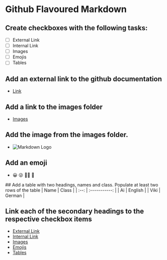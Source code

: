 # Github Flavoured Markdown
## Create checkboxes with the following tasks:
* [ ]  External Link
* [ ]  Internal Link
* [ ]  Images
* [ ]  Emojis
* [ ]  Tables

<a name="ExternalLink"> </a>
## Add an external link to the github documentation 

- [Link](https://help.github.com/en)

<a name="InternalLink"> </a>
## Add a link to the images folder

- [Images](https://github.com/FBW-23-E10/013-bdl-github-flavoured-markdown-AiTrinh303/tree/main/images)

<a name="Images"> </a>
## Add the image from the images folder.
- ![Markdown Logo](https://github.com/FBW-23-E10/013-bdl-github-flavoured-markdown-Hafezalaa/blob/main/images/logo.png)

<a name="Emojis"> </a>
## Add an emoji
- 	:grinning: :stuck_out_tongue_winking_eye:	:face_with_spiral_eyes: :pleading_face:

<a name="Tables">
## Add a table with two headings, names and class. Populate at least two rows of the table
| Name | Class         | 
| :--: | :-----------: | 
| Ai   | English       | 
| Viki | German        | 

## Link each of the secondary headings to the respective checkbox items
- [External Link](#ExternalLink)
- [Internal Link](#InternalLink)
- [Images](#Images)
- [Emojis](#Emojis)
- [Tables](#Tables)
  
